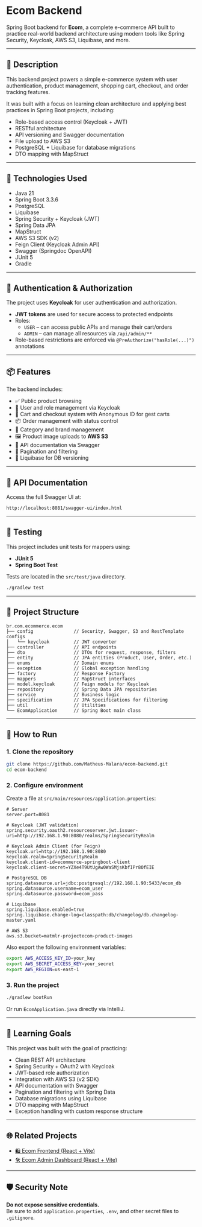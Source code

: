 # Ecom Backend

Spring Boot backend for **Ecom**, a complete e-commerce API built to practice real-world backend architecture using modern tools like Spring Security, Keycloak, AWS S3, Liquibase, and more.

---

## 📌 Description

This backend project powers a simple e-commerce system with user authentication, product management, shopping cart, checkout, and order tracking features.

It was built with a focus on learning clean architecture and applying best practices in Spring Boot projects, including:
- Role-based access control (Keycloak + JWT)
- RESTful architecture
- API versioning and Swagger documentation
- File upload to AWS S3
- PostgreSQL + Liquibase for database migrations
- DTO mapping with MapStruct

---

## 🚀 Technologies Used

- Java 21
- Spring Boot 3.3.6
- PostgreSQL
- Liquibase
- Spring Security + Keycloak (JWT)
- Spring Data JPA
- MapStruct
- AWS S3 SDK (v2)
- Feign Client (Keycloak Admin API)
- Swagger (Springdoc OpenAPI)
- JUnit 5
- Gradle

---

## 🔐 Authentication & Authorization

The project uses **Keycloak** for user authentication and authorization.

- **JWT tokens** are used for secure access to protected endpoints
- Roles:
  - `USER` – can access public APIs and manage their cart/orders
  - `ADMIN` – can manage all resources via `/api/admin/**`
- Role-based restrictions are enforced via `@PreAuthorize("hasRole(...)")` annotations

---

## 📦 Features

The backend includes:

- ✅ Public product browsing
- 👥 User and role management via Keycloak
- 🛒 Cart and checkout system with Anonymous ID for gest carts
- 📦 Order management with status control
- 📂 Category and brand management
- 🖼️ Product image uploads to **AWS S3**
- 📑 API documentation via Swagger
- 🔁 Pagination and filtering
- 🧱 Liquibase for DB versioning

---

## 📘 API Documentation

Access the full Swagger UI at:

```
http://localhost:8081/swagger-ui/index.html
```

---

## 🧪 Testing

This project includes unit tests for mappers using:

- **JUnit 5**
- **Spring Boot Test**

Tests are located in the `src/test/java` directory.

```bash
./gradlew test
```

---

## 📂 Project Structure

```
br.com.ecommerce.ecom
├── config               // Security, Swagger, S3 and RestTemplate configs
│   └── keycloak         // JWT converter
├── controller           // API endpoints
├── dto                  // DTOs for request, response, filters
├── entity               // JPA entities (Product, User, Order, etc.)
├── enums                // Domain enums
├── exception            // Global exception handling
├── factory              // Response Factory
├── mappers              // MapStruct interfaces
├── model.keycloak       // Feign models for Keycloak
├── repository           // Spring Data JPA repositories
├── service              // Business logic
├── specification        // JPA Specifications for filtering
├── util                 // Utilities
└── EcomApplication      // Spring Boot main class
```

---

## 🔧 How to Run

### 1. Clone the repository

```bash
git clone https://github.com/Matheus-Malara/ecom-backend.git
cd ecom-backend
```

### 2. Configure environment

Create a file at `src/main/resources/application.properties`:

```properties
# Server
server.port=8081

# Keycloak (JWT validation)
spring.security.oauth2.resourceserver.jwt.issuer-uri=http://192.168.1.90:8080/realms/SpringSecurityRealm

# Keycloak Admin Client (for Feign)
keycloak.url=http://192.168.1.90:8080
keycloak.realm=SpringSecurityRealm
keycloak.client-id=ecommerce-springboot-client
keycloak.client-secret=YZXe4T9UtUgAw0WaSMjsKbfIPr8OfEIE

# PostgreSQL DB
spring.datasource.url=jdbc:postgresql://192.168.1.90:5433/ecom_db
spring.datasource.username=ecom_user
spring.datasource.password=ecom_pass

# Liquibase
spring.liquibase.enabled=true
spring.liquibase.change-log=classpath:db/changelog/db.changelog-master.yaml

# AWS S3
aws.s3.bucket=matmlr-projectecom-product-images
```

Also export the following environment variables:

```bash
export AWS_ACCESS_KEY_ID=your_key
export AWS_SECRET_ACCESS_KEY=your_secret
export AWS_REGION=us-east-1
```

### 3. Run the project

```bash
./gradlew bootRun
```

Or run `EcomApplication.java` directly via IntelliJ.

---

## 🧠 Learning Goals

This project was built with the goal of practicing:

- Clean REST API architecture
- Spring Security + OAuth2 with Keycloak
- JWT-based role authorization
- Integration with AWS S3 (v2 SDK)
- API documentation with Swagger
- Pagination and filtering with Spring Data
- Database migrations using Liquibase
- DTO mapping with MapStruct
- Exception handling with custom response structure

---

## 🌐 Related Projects

- [🛍️ Ecom Frontend (React + Vite)](https://github.com/Matheus-Malara/ecom-frontend)
- [🛠️ Ecom Admin Dashboard (React + Vite)](https://github.com/Matheus-Malara/ecom-frontend-admin)

---

## 🛡️ Security Note

**Do not expose sensitive credentials.**  
Be sure to add `application.properties`, `.env`, and other secret files to `.gitignore`.
